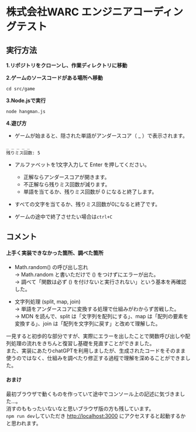 # 株式会社WARC エンジニアコーディングテスト

## 実行方法
**1.リポジトリをクローンし、作業ディレクトリに移動**

**2.ゲームのソースコードがある場所へ移動**
```
cd src/game
```

**3.Node.jsで実行**
```
node hangman.js
```

**4.遊び方**

- ゲームが始まると、隠された単語がアンダースコア（ _ ）で表示されます。
```
_ _ _ _ _
残りミス回数: 5
```
- アルファベットを1文字入力して Enter を押してください。

  - 正解ならアンダースコアが開きます。
  - 不正解なら残りミス回数が減ります。
  - 単語を当てるか、残りミス回数が 0 になると終了します。

- すべての文字を当てるか、残りミス回数が0になると終了です。
- ゲームの途中で終了させたい場合は```ctrl+C```

## コメント
#### 上手く実装できなかった箇所、調べた箇所  
- Math.random() の呼び出し忘れ  
  → Math.random と書いただけで () をつけずにエラーが出た。  
  → 調べて「関数は必ず () を付けないと実行されない」という基本を再確認した。

- 文字列処理 (split, map, join)  
  → 単語をアンダースコアに変換する処理で仕組みがわからず苦戦した。  
  → MDN を読んで、split は「文字列を配列にする」、map は「配列の要素を変換する」、join は「配列を文字列に戻す」と改めて理解した。

一見すると初歩的な部分ですが、実際にエラーを出したことで関数呼び出しや配列処理の流れをきちんと復習し基礎を見直すことができました。  
また、実装にあたりchatGPTを利用しましたが、生成されたコードをそのまま使うのではなく、仕組みを調べたり修正する過程で理解を深めることができました。

#### おまけ
最初ブラウザで動くものを作っていて途中でコンソール上の記述に気づきました…。  
消すのももったいないなと思いブラウザ版の方も残しています。  
```npm run dev```していただき [http://localhost:3000](http://localhost:3000) にアクセスすると起動するかと思われます。



